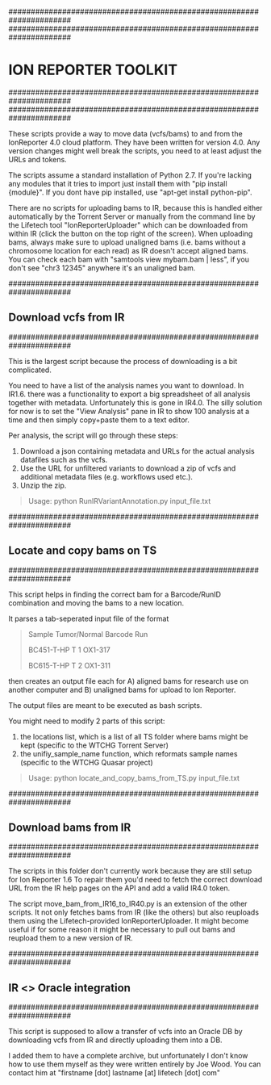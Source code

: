 ######################################################################
######################################################################
# ION REPORTER TOOLKIT
######################################################################
######################################################################

These scripts provide a way to move data (vcfs/bams) to and from the IonReporter 4.0 cloud platform. They have been written for version 4.0. Any version changes might well break the scripts, you need to at least adjust the URLs and tokens.

The scripts assume a standard installation of Python 2.7. If you're lacking any modules that it tries to import just install them with
"pip install {module}". If you dont have pip installed, use "apt-get install python-pip".

There are no scripts for uploading bams to IR, because this is handled either automatically by the Torrent Server or manually from the command line by the Lifetech tool "IonReporterUploader" which can be downloaded from within IR (click the button on the top right of the screen). When uploading bams, always make sure to upload unaligned bams (i.e. bams without a chromosome location for each read) as IR doesn't accept aligned bams. You can check each bam with "samtools view mybam.bam | less", if you don't see "chr3 12345" anywhere it's an unaligned bam.

######################################################################
## Download vcfs from IR
######################################################################

This is the largest script because the process of downloading is a bit complicated.

You need to have a list of the analysis names you want to download. In IR1.6. there was a functionality to export a big spreadsheet of all analysis together with metadata. Unfortunately this is gone in IR4.0. The silly solution for now is to set the "View Analysis" pane in IR to show 100 analysis at a time and then simply copy+paste them to a text editor.

Per analysis, the script will go through these steps:
1. Download a json containing metadata and URLs for the actual analysis datafiles such as the vcfs.
2. Use the URL for unfiltered variants to download a zip of vcfs and additional metadata files (e.g. workflows used etc.).
3. Unzip the zip.

> Usage: python RunIRVariantAnnotation.py input_file.txt

######################################################################
## Locate and copy bams on TS
######################################################################

This script helps in finding the correct bam for a Barcode/RunID combination and moving the bams to a new location. 

It parses a tab-seperated input file of the format

> Sample    Tumor/Normal    Barcode Run
>
> BC451-T-HP	T	    1	    OX1-317
>
> BC615-T-HP	T	    2	    OX1-311


then creates an output file each for
A) aligned bams for research use on another computer and
B) unaligned bams for upload to Ion Reporter.

The output files are meant to be executed as bash scripts.

You might need to modify 2 parts of this script:
1. the locations list, which is a list of all TS folder where bams might be kept (specific to the WTCHG Torrent Server)
2. the unifiy_sample_name function, which reformats sample names (specific to the WTCHG Quasar project)

> Usage: python locate_and_copy_bams_from_TS.py input_file.txt

######################################################################
## Download bams from IR
######################################################################

The scripts in this folder don't currently work because they are still setup for Ion Reporter 1.6
To repair them you'd need to fetch the correct download URL from the IR help pages on the API and
add a valid IR4.0 token.

The script move_bam_from_IR16_to_IR40.py is an extension of the other scripts. It not only fetches bams from IR (like the others)
but also reuploads them using the Lifetech-provided IonReporterUploader. It might become useful if for some reason it might be necessary to pull
out bams and reupload them to a new version of IR.

######################################################################
## IR <> Oracle integration
######################################################################

This script is supposed to allow a transfer of vcfs into an Oracle DB by downloading vcfs from IR and directly uploading them into a DB. 

I added them to have a complete archive, but unfortunately I don't know how to use them myself as they were written entirely by Joe Wood.
You can contact him at "firstname [dot] lastname [at] lifetech [dot] com"